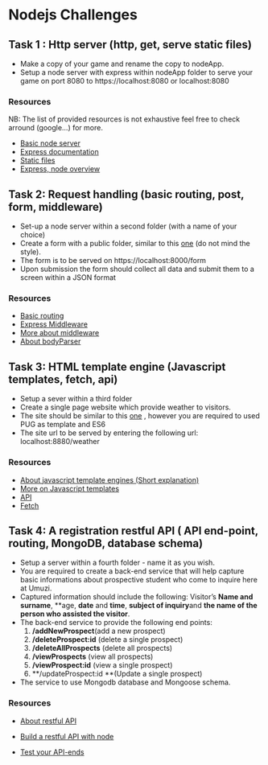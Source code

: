 

# Nodejs Challenges


## Task 1 : Http server (http, get, serve static files)   


- Make a copy of your game and rename the copy to nodeApp.
-  Setup a node server with express within nodeApp folder  to serve your game on port 8080 to  https://localhost:8080 or localhost:8080

### Resources

NB: The list of provided resources is not exhaustive feel free to check arround (google...) for more.

- [Basic node server](https://nodejs.org/en/docs/guides/getting-started-guide/)
- [Express documentation](https://expressjs.com/)
- [Static files](https://expressjs.com/en/starter/static-files.html)
- [Express, node overview](https://www.tutorialspoint.com/nodejs/nodejs_express_framework.htm)




## Task 2: Request handling (basic routing, post, form, middleware)

- Set-up a node server  within a second folder (with a name of your choice)
- Create a form with a public folder, similar to this [one](https://ibm.co/2DecgXY) (do not mind the style). 
- The form is to be served on  https://localhost:8000/form
- Upon submission the form should collect all data and submit them to a screen within a JSON format

### Resources

- [Basic routing](https://expressjs.com/en/starter/basic-routing.html)
- [Express Middleware](https://expressjs.com/en/guide/using-middleware.html)
- [More about middleware](http://bit.ly/2Ivqojf)
- [About bodyParser](http://bit.ly/2PaKoZD)

## Task 3: HTML template engine  (Javascript templates, fetch, api)

- Setup a sever within a third folder
- Create a single page website which provide weather to visitors. 
- The site should be similar to this [one](https://cdn-images-1.medium.com/max/1400/0*e-_dbhFTqw7WMHwg.png) , however you are required to used PUG as template and ES6 
- The site url to be served by entering the following url: localhost:8880/weather

### Resources

- [About javascript template engines (Short explanation)](https://stackoverflow.com/questions/9547028/what-is-a-template-engine)
- [More on Javascript templates](https://www.sitepoint.com/overview-javascript-templating-engines/)
- [API](https://medium.freecodecamp.org/what-is-an-api-in-english-please-b880a3214a82)
- [Fetch](https://scotch.io/tutorials/how-to-use-the-javascript-fetch-api-to-get-data)


## Task 4: A registration restful API ( API end-point, routing, MongoDB, database schema)

- Setup a server within a fourth folder - name it as you wish.
- You are required to create a back-end service that will help capture basic informations about prospective student who come to inquire here at Umuzi. 
- Captured information should include the following: Visitor’s **Name and surname**, **age, **date** and **time**, **subject of inquiry**and **the name of the person who assisted the visitor**. 
- The back-end service to provide the following end points:
    1. **/addNewProspect**(add a new prospect)
    2. **/deleteProspect:id** (delete a single prospect)
    3. **/deleteAllProspects** (delete all prospects)
    4. **/viewProspects** (view all prospects)
    5. **/viewProspect:id** (view a single prospect)
    6. **/updateProspect:id **(Update a single prospect)
- The service to use Mongodb database and Mongoose schema.

### Resources 

- [About restful API](https://searchmicroservices.techtarget.com/definition/RESTful-API)
- [Build a restful API with node](https://medium.com/@purposenigeria/build-a-restful-api-with-node-js-and-express-js-d7e59c7a3dfb )

- [Test your API-ends](https://www.getpostman.com/)





